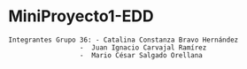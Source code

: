 # MiniProyecto1-EDD
    Integrantes Grupo 36: - Catalina Constanza Bravo Hernández
       		          -  Juan Ignacio Carvajal Ramírez
	    	          -  Mario César Salgado Orellana
